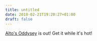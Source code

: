 ```yaml
---
title: untitled
date: 2018-02-21T19:20:27+01:00
draft: false
---
```


[Alto's Oddysey](https://itunes.apple.com/us/app/altos-odyssey/id1182456409?mt=8&at=1010lGGq) is out! Get it while it's hot!
